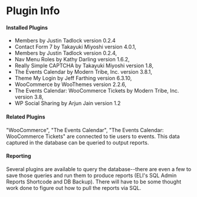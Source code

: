 # Plugin Info 

#### Installed Plugins
* Members by Justin Tadlock version 0.2.4
* Contact Form 7 by Takayuki Miyoshi version 4.0.1,
* Members by Justin Tadlock version 0.2.4,
* Nav Menu Roles by Kathy Darling version 1.6.2,
* Really Simple CAPTCHA by Takayuki Miyoshi version 1.8,
* The Events Calendar by Modern Tribe, Inc. version 3.8.1,
* Theme My Login by Jeff Farthing version 6.3.10,
* WooCommerce by WooThemes version 2.2.6,
* The Events Calendar: WooCommerce Tickets by Modern Tribe, Inc. version 3.8,
* WP Social Sharing by Arjun Jain version 1.2

#### Related Plugins
"WooCommerce", "The Events Calendar", "The Events Calendar: WooCommerce Tickets" are connected to tie users to events.  This data captured in the database can be queried to output reports.

#### Reporting
Several plugins are available to query the database--there are even a few to save those queries and run them to produce reports (ELI's SQL Admin Reports Shortcode and DB Backup).  There will have to be some thought work done to figure out how to pull the reports via SQL.
